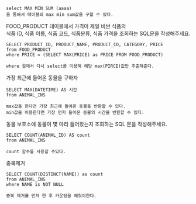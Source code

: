 ```
select MAX MIN SUM (aaaa)
을 통해서 테이블의 max min sum값을 구할 수 있다.
```
FOOD_PRODUCT 테이블에서 가격이 제일 비싼 식품의   
식품 ID, 식품 이름, 식품 코드, 식품분류, 식품 가격을 조회하는 SQL문을 작성해주세요.   
```
SELECT PRODUCT_ID, PRODUCT_NAME, PRODUCT_CD, CATEGORY, PRICE
from FOOD_PRODUCT
where PRICE = (SELECT MAX(PRICE) as PRICE FROM FOOD_PRODUCT)

where 절에서 다시 select를 이용해 해당 max(PIRCE)값만 추출해준다.
```
가장 최근에 들어온 동물을 구하자
```
SELECT MAX(DATETIME) AS 시간
from ANIMAL_INS

max값을 한다면 가장 최근에 들어온 동물을 반환할 수 있다.
min값을 이용한다면 가장 먼저 들어온 동물의 시간을 반환할 수 있다.
```
동물 보호소에 동물이 몇 마리 들어왔는지 조회하는 SQL 문을 작성해주세요.   
```
SELECT COUNT(ANIMAL_ID) AS count
from ANIMAL_INS

count 함수를 사용할 수있다.
```
중복제거
```
SELECT COUNT(DISTINCT(NAME)) as count
from ANIMAL_INS
where NAME is NOT NULL

중복 제거를 먼저 한 후 카운팅을 해줘야한다.
```
